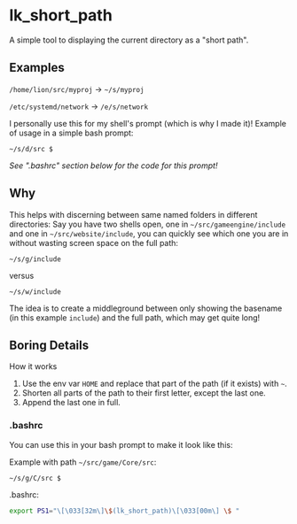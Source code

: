 # lk_short_path

A simple tool to displaying the current directory as a "short path".

## Examples

`/home/lion/src/myproj` → `~/s/myproj`

`/etc/systemd/network` → `/e/s/network`

I personally use this for my shell's prompt (which is why I made it)! 
Example of usage in a simple bash prompt:

`~/s/d/src $ `

*See ".bashrc" section below for the code for this prompt!*

## Why

This helps with discerning between same named folders in different directories:
Say you have two shells open, one in `~/src/gameengine/include` and one in `~/src/website/include`, you can quickly see which one you are in without wasting screen space on the full path:

`~/s/g/include`

versus

`~/s/w/include`

The idea is to create a middleground between only showing the basename (in this example `include`) and the full path, which may get quite long!

## Boring Details
How it works

1. Use the env var `HOME` and replace that part of the path (if it exists) with `~`.
2. Shorten all parts of the path to their first letter, except the last one.
3. Append the last one in full. 

### .bashrc

You can use this in your bash prompt to make it look like this:

Example with path `~/src/game/Core/src`:

`~/s/g/C/src $ `

.bashrc:
```bash
export PS1="\[\033[32m\]\$(lk_short_path)\[\033[00m\] \$ "
```
